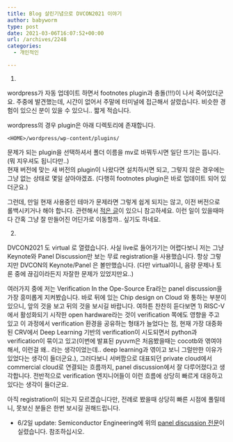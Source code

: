 ```yaml
---
title: Blog 살린기념으로 DVCON2021 이야기
author: babyworm
type: post
date: 2021-03-06T16:07:52+00:00
url: /archives/2248
categories:
  - 개인적인

---
```

1.  
wordpress가 자동 업데이트 하면서 footnotes plugin과 충돌(!!!)이 나서 죽어있더군요. 주중에 발견했는데, 시간이 없어서 주말에 터미널에 접근해서 살렸습니다. 비슷한 경험이 있으신 분이 있을 수 있으니.. 짧게 적습니다. 

wordpress의 경우 plugin은 아래 디렉토리에 존재합니다. 

<pre class="wp-block-code"><code>&lt;HOME&gt;/wordpress/wp-content/plugins/</code></pre>

문제가 되는 plugin을 선택하셔서 폴더 이름을 mv로 바꿔두시면 일단 뜨기는 뜹니다. (뭐 지우셔도 됩니다만..)  
현재 버전에 맞는 새 버전의 plugin이 나왔다면 설치하시면 되고, 그렇지 않은 경우에는 그냥 없는 상태로 몇일 살아야겠죠. (다행히 footnotes plugin은 바로 업데이트 되어 있더군요.)

그런데, 만일 현재 사용중인 테마가 문제라면 그렇게 쉽게 되지는 않고, 이전 버전으로 롤백시키거나 해야 합니다. 관련해서 <a rel="noreferrer noopener" href="http://babyworm.net/archives/1989" target="_blank">적은 글</a>이 있으니 참고하세요. 이런 일이 있을때마다 간혹 그냥 잘 만들어진 어딘가로 이동할까.. 싶기도 하네요. 

2.

DVCON2021 도 virtual 로 열렸습니다. 사실 live로 들어가기는 어렵다보니 저는 그냥 Keynote와 Panel Discussion만 보는 무료 registration을 사용했습니다. 항상 그렇지만 DVCON의 Keynote/Panel 은 볼만했습니다. (다만 virtual이니, 음량 문제나 토론 중에 끊김이라든지 자잘한 문제가 있었지만요..)

여러가지 중에 저는 Verification In the Ope-Source Era라는 panel discussion을 가장 흥미롭게 지켜봤습니다. 바로 뒤에 있는 Chip design on Cloud 와 통하는 부분이 있으니, 앞의 것을 보고 뒤의 것을 보시길 바랍니다. 여하튼 찬찬히 듣다보면 1) RISC-V에서 활성화되기 시작한 open hardware라는 것이 verification 쪽에도 영향을 주고 있고 이 과정에서 verification 환경을 공유하는 형태가 늘었다는 점, 현재 가장 대중화된 CRV에서 Deep Learning 기반의 verification이 시도되면서 python과 verification이 묶이고 있고(이번에 발표된 pyuvm은 처음봤을때는 cocotb와 엮여야 해서, 이런걸 왜.. 라는 생각이었는데.. deep learning과 엮이고 보니 그럴만한 이유가 있었다는 생각이 들더군요.), 그러다보니 서버팜으로 대표되던 private cloud에서 commercial cloud로 연결되는 흐름까지, panel discussion에서 잘 다루어졌다고 생각합니다. 전반적으로 verification 엔지니어들이 이런 흐름에 상당히 빠르게 대응하고 있다는 생각이 들더군요. 

아직 registration이 되는지 모르겠습니다만, 전례로 봤을때 상당히 빠른 시점에 풀릴테니, 못보신 분들은 한번 보시길 권해드립니다. 

  * 6/2일 update: Semiconductor Engineering에 위의 <a rel="noreferrer noopener" href="https://semiengineering.com/continuing-challenges-for-open-source-verification/?cmid=d9e3dcd0-3235-4ed6-b030-38b2cb53a567" target="_blank">panel discussion 전문</a>이 실렸습니다. 참조하십시오.